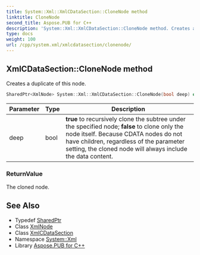 ```yaml
---
title: System::Xml::XmlCDataSection::CloneNode method
linktitle: CloneNode
second_title: Aspose.PUB for C++
description: 'System::Xml::XmlCDataSection::CloneNode method. Creates a duplicate of this node in C++.'
type: docs
weight: 100
url: /cpp/system.xml/xmlcdatasection/clonenode/
---
```

## XmlCDataSection::CloneNode method


Creates a duplicate of this node.

```cpp
SharedPtr<XmlNode> System::Xml::XmlCDataSection::CloneNode(bool deep) override
```


| Parameter | Type | Description |
| --- | --- | --- |
| deep | bool | **true** to recursively clone the subtree under the specified node; **false** to clone only the node itself. Because CDATA nodes do not have children, regardless of the parameter setting, the cloned node will always include the data content. |

### ReturnValue

The cloned node.

## See Also

* Typedef [SharedPtr](../../../system/sharedptr/)
* Class [XmlNode](../../xmlnode/)
* Class [XmlCDataSection](../)
* Namespace [System::Xml](../../)
* Library [Aspose.PUB for C++](../../../)
